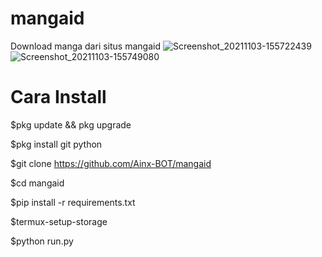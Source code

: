 # mangaid
Download manga dari situs mangaid
![Screenshot_20211103-155722439](https://user-images.githubusercontent.com/52388234/140033907-e5abb1ab-bccd-44a6-b44b-5173bb582183.jpg)
![Screenshot_20211103-155749080](https://user-images.githubusercontent.com/52388234/140033914-6dcf882b-a53e-4017-bf8d-693b7560b180.jpg)

# Cara Install

$pkg update && pkg upgrade

$pkg install git python

$git clone https://github.com/Ainx-BOT/mangaid

$cd mangaid

$pip install -r requirements.txt

$termux-setup-storage

$python run.py

